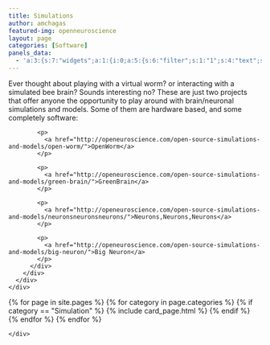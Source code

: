 ```yaml
---
title: Simulations
author: amchagas
featured-img: openneuroscience
layout: page
categories: [Software]
panels_data:
  - 'a:3:{s:7:"widgets";a:1:{i:0;a:5:{s:6:"filter";s:1:"1";s:4:"text";s:746:"<p>Ever thought about playing with a virtual worm? or interacting with a simulated bee brain? Sounds interesting no? These are just two projects that offer anyone the opportunity to play around with brain/neuronal simulations and models. Some of them are hardware based, and some completely software:</p><p><a href="http://openeuroscience.com/open-source-simulations-and-models/open-worm/">OpenWorm</a></p><p><a href="http://openeuroscience.com/open-source-simulations-and-models/green-brain/">GreenBrain</a></p><p><a href="http://openeuroscience.com/open-source-simulations-and-models/neuronsneuronsneurons/">Neurons,Neurons,Neurons</a></p><p><a href="http://openeuroscience.com/open-source-simulations-and-models/big-neuron/">Big Neuron</a></p>";s:5:"title";s:0:"";s:4:"type";s:6:"visual";s:11:"panels_info";a:7:{s:5:"class";s:31:"SiteOrigin_Widget_Editor_Widget";s:3:"raw";b:0;s:4:"grid";i:0;s:4:"cell";i:0;s:2:"id";i:0;s:9:"widget_id";s:36:"ef443d2e-a939-45a1-a8dc-14a6846c0356";s:5:"style";a:0:{}}}}s:5:"grids";a:1:{i:0;a:2:{s:5:"cells";i:1;s:5:"style";a:0:{}}}s:10:"grid_cells";a:1:{i:0;a:4:{s:4:"grid";i:0;s:5:"index";i:0;s:6:"weight";i:1;s:5:"style";a:0:{}}}}'
---
```


<div id="pl-1067"  class="panel-layout" >
  <div id="pg-1067-0"  class="panel-grid panel-no-style" >
    <div id="pgc-1067-0-0"  class="panel-grid-cell" >
      <div id="panel-1067-0-0-0" class="so-panel widget widget_sow-editor panel-first-child panel-last-child" data-index="0" >
        <div class="so-widget-sow-editor so-widget-sow-editor-base">
          <div class="siteorigin-widget-tinymce textwidget">
            <p>
              Ever thought about playing with a virtual worm? or interacting with a simulated bee brain? Sounds interesting no? These are just two projects that offer anyone the opportunity to play around with brain/neuronal simulations and models. Some of them are hardware based, and some completely software:
            </p>

            <p>
              <a href="http://openeuroscience.com/open-source-simulations-and-models/open-worm/">OpenWorm</a>
            </p>

            <p>
              <a href="http://openeuroscience.com/open-source-simulations-and-models/green-brain/">GreenBrain</a>
            </p>

            <p>
              <a href="http://openeuroscience.com/open-source-simulations-and-models/neuronsneuronsneurons/">Neurons,Neurons,Neurons</a>
            </p>

            <p>
              <a href="http://openeuroscience.com/open-source-simulations-and-models/big-neuron/">Big Neuron</a>
            </p>
          </div>
        </div>
      </div>
    </div>
  </div>
</div>



<section class="blog">
  <div class="container">
    <div class="post-list" itemscope="" itemtype="http://schema.org/Blog">
      {% for page in site.pages %}
        {% for category in page.categories %}
          {% if category == "Simulation" %}
            {% include card_page.html %}
          {% endif %}
        {% endfor %}
      {% endfor %}


    </div>
  </div>
</section>

